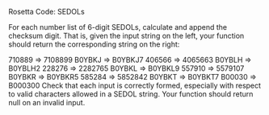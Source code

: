 Rosetta Code: SEDOLs

For each number list of 6-digit SEDOLs, calculate and append the checksum digit. That is, given the input string on the left, your function should return the corresponding string on the right:

710889 => 7108899
B0YBKJ => B0YBKJ7
406566 => 4065663
B0YBLH => B0YBLH2
228276 => 2282765
B0YBKL => B0YBKL9
557910 => 5579107
B0YBKR => B0YBKR5
585284 => 5852842
B0YBKT => B0YBKT7
B00030 => B000300
Check that each input is correctly formed, especially with respect to valid characters allowed in a SEDOL string. Your function should return null on an invalid input.
